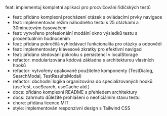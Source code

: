 feat: implementuj kompletní aplikaci pro procvičování řidičských testů

- feat: přidáno komplexní procházení otázek s ovládacími prvky navigace
- feat: implementován režim náhodného testu s 25 otázkami a 30minutovým časovačem
- feat: vytvořeno profesionální modální okno výsledků testu s procentuálním hodnocením
- feat: přidána pokročilá vyhledávací funkcionalita pro otázky a odpovědi
- feat: implementovány klávesové zkratky pro efektivní navigaci
- feat: přidáno sledování pokroku s persistencí v localStorage
- refactor: modularizována kódová základna s architekturou vlastních hooků
- refactor: vytvořeny opakovaně použitelné komponenty (TestDialog, SearchModal, TestResultsModal)
- refactor: obchodní logika organizována do specializovaných hooků (useTest, useSearch, useCache atd.)
- docs: přidáno komplexní README s přehledem architektury
- docs: zahrnuto důležité prohlášení o neoficiálním stavu testu
- chore: přidána licence MIT
- style: implementován responzivní design s Tailwind CSS